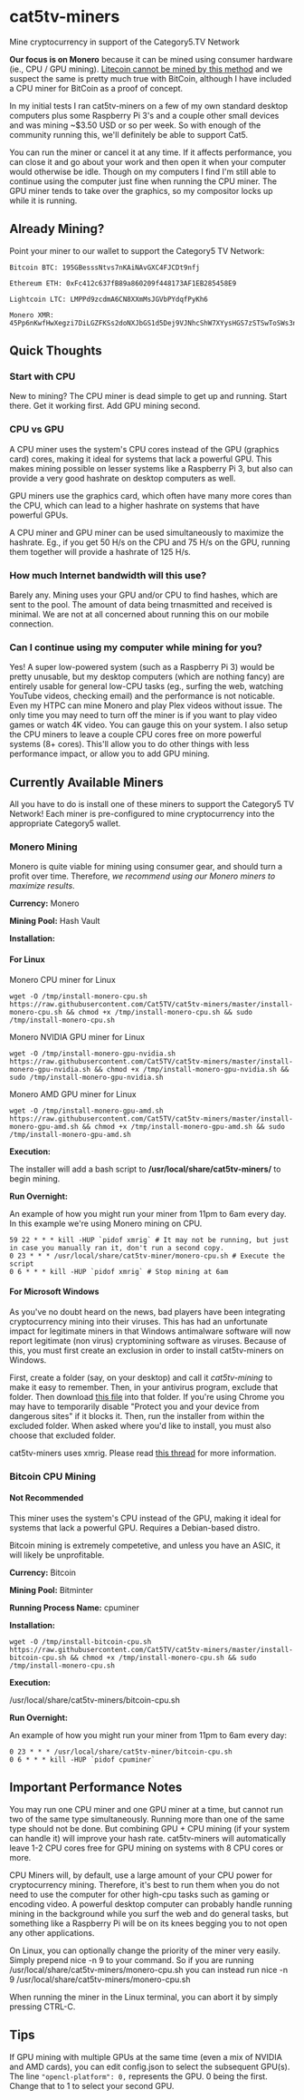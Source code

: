# cat5tv-miners
Mine cryptocurrency in support of the Category5.TV Network

**Our focus is on Monero** because it can be mined using consumer hardware (ie., CPU / GPU mining). [Litecoin cannot be mined by this method](https://www.litecoinpool.org/beginners-guide#should-you-mine) and we suspect the same is pretty much true with BitCoin, although I have included a CPU miner for BitCoin as a proof of concept.

In my initial tests I ran cat5tv-miners on a few of my own standard desktop computers plus some Raspberry Pi 3's and a couple other small devices and was mining ~$3.50 USD or so per week. So with enough of the community running this, we'll definitely be able to support Cat5.

You can run the miner or cancel it at any time. If it affects performance, you can close it and go about your work and then open it when your computer would otherwise be idle. Though on my computers I find I'm still able to continue using the computer just fine when running the CPU miner. The GPU miner tends to take over the graphics, so my compositor locks up while it is running.

## Already Mining?

Point your miner to our wallet to support the Category5 TV Network:

    Bitcoin BTC: 195GBesssNtvs7nKAiNAvGXC4FJCDt9nfj

    Ethereum ETH: 0xFc412c637fB89a860209f448173AF1EB285458E9

    Lightcoin LTC: LMPPd9zcdmA6CN8XXmMsJGVbPYdqfPyKh6

    Monero XMR: 45Pp6nKwfHwXegzi7DiLGZFKSs2doNXJbGS1d5Dej9VJNhcShW7XYysHGS7zSTSwToSWs3nQxtzweW8ajRvoWTLKTwmGY3a

## Quick Thoughts

### Start with CPU

New to mining? The CPU miner is dead simple to get up and running. Start there. Get it working first. Add GPU mining second.

### CPU vs GPU

A CPU miner uses the system's CPU cores instead of the GPU (graphics card) cores, making it ideal for systems that lack a powerful GPU. This makes mining possible on lesser systems like a Raspberry Pi 3, but also can provide a very good hashrate on desktop computers as well.

GPU miners use the graphics card, which often have many more cores than the CPU, which can lead to a higher hashrate on systems that have powerful GPUs.

A CPU miner and GPU miner can be used simultaneously to maximize the hashrate. Eg., if you get 50 H/s on the CPU and 75 H/s on the GPU, running them together will provide a hashrate of 125 H/s.

### How much Internet bandwidth will this use?

Barely any. Mining uses your GPU and/or CPU to find hashes, which are sent to the pool. The amount of data being trnasmitted and received is minimal. We are not at all concerned about running this on our mobile connection.

### Can I continue using my computer while mining for you?

Yes! A super low-powered system (such as a Raspberry Pi 3) would be pretty unusable, but my desktop computers (which are nothing fancy) are entirely usable for general low-CPU tasks (eg., surfing the web, watching YouTube videos, checking email) and the performance is not noticable. Even my HTPC can mine Monero and play Plex videos without issue. The only time you may need to turn off the miner is if you want to play video games or watch 4K video. You can gauge this on your system. I also setup the CPU miners to leave a couple CPU cores free on more powerful systems (8+ cores). This'll allow you to do other things with less performance impact, or allow you to add GPU mining.

## Currently Available Miners

All you have to do is install one of these miners to support the Category5 TV Network! Each miner is pre-configured to mine cryptocurrency into the appropriate Category5 wallet.

### Monero Mining

Monero is quite viable for mining using consumer gear, and should turn a profit over time. Therefore, *we recommend using our Monero miners to maximize results*.

**Currency:** Monero

**Mining Pool:** Hash Vault

**Installation:**

#### For Linux

Monero CPU miner for Linux
```
wget -O /tmp/install-monero-cpu.sh https://raw.githubusercontent.com/Cat5TV/cat5tv-miners/master/install-monero-cpu.sh && chmod +x /tmp/install-monero-cpu.sh && sudo /tmp/install-monero-cpu.sh
```
Monero NVIDIA GPU miner for Linux
```
wget -O /tmp/install-monero-gpu-nvidia.sh https://raw.githubusercontent.com/Cat5TV/cat5tv-miners/master/install-monero-gpu-nvidia.sh && chmod +x /tmp/install-monero-gpu-nvidia.sh && sudo /tmp/install-monero-gpu-nvidia.sh
```
Monero AMD GPU miner for Linux
```
wget -O /tmp/install-monero-gpu-amd.sh https://raw.githubusercontent.com/Cat5TV/cat5tv-miners/master/install-monero-gpu-amd.sh && chmod +x /tmp/install-monero-gpu-amd.sh && sudo /tmp/install-monero-gpu-amd.sh
```

**Execution:**

The installer will add a bash script to **/usr/local/share/cat5tv-miners/** to begin mining.

**Run Overnight:**

An example of how you might run your miner from 11pm to 6am every day. In this example we're using Monero mining on CPU.

```
59 22 * * * kill -HUP `pidof xmrig` # It may not be running, but just in case you manually ran it, don't run a second copy.
0 23 * * * /usr/local/share/cat5tv-miner/monero-cpu.sh # Execute the script
0 6 * * * kill -HUP `pidof xmrig` # Stop mining at 6am
```

#### For Microsoft Windows

As you've no doubt heard on the news, bad players have been integrating cryptocurrency mining into their viruses. This has had an unfortunate impact for legitimate miners in that Windows antimalware software will now report legitimate (non virus) cryptomining software as viruses. Because of this, you must first create an exclusion in order to install cat5tv-miners on Windows.

First, create a folder (say, on your desktop) and call it *cat5tv-mining* to make it easy to remember. Then, in your antivirus program, exclude that folder. Then download [this file](https://github.com/Cat5TV/cat5tv-miners/raw/master/windows/compiled/cat5tv-miners-cpu-x64.exe) into that folder. If you're using Chrome you may have to temporarily disable "Protect you and your device from dangerous sites" if it blocks it. Then, run the installer from within the excluded folder. When asked where you'd like to install, you must also choose that excluded folder.

cat5tv-miners uses xmrig. Please read [this thread](https://github.com/xmrig/xmrig-amd/issues/23) for more information.

### Bitcoin CPU Mining

#### Not Recommended

This miner uses the system's CPU instead of the GPU, making it ideal for systems that lack a powerful GPU. Requires a Debian-based distro.

Bitcoin mining is extremely competetive, and unless you have an ASIC, it will likely be unprofitable.

**Currency:** Bitcoin

**Mining Pool:** Bitminter

**Running Process Name:** cpuminer

**Installation:**

```
wget -O /tmp/install-bitcoin-cpu.sh https://raw.githubusercontent.com/Cat5TV/cat5tv-miners/master/install-bitcoin-cpu.sh && chmod +x /tmp/install-monero-cpu.sh && sudo /tmp/install-monero-cpu.sh
```
**Execution:**

/usr/local/share/cat5tv-miners/bitcoin-cpu.sh

**Run Overnight:**

An example of how you might run your miner from 11pm to 6am every day:

```
0 23 * * * /usr/local/share/cat5tv-miner/bitcoin-cpu.sh
0 6 * * * kill -HUP `pidof cpuminer`
```

## Important Performance Notes

You may run one CPU miner and one GPU miner at a time, but cannot run two of the same type simultaneously. Running more than one of the same type should not be done. But combining GPU + CPU mining (if your system can handle it) will improve your hash rate. cat5tv-miners will automatically leave 1-2 CPU cores free for GPU mining on systems with 8 CPU cores or more.

CPU Miners will, by default, use a large amount of your CPU power for cryptocurrency mining. Therefore, it's best to run them when you do not need to use the computer for other high-cpu tasks such as gaming or encoding video. A powerful desktop computer can probably handle running mining in the background while you surf the web and do general tasks, but something like a Raspberry Pi will be on its knees begging you to not open any other applications.

On Linux, you can optionally change the priority of the miner very easily. Simply prepend nice -n 9 to your command. So if you are running /usr/local/share/cat5tv-miners/monero-cpu.sh you can instead run nice -n 9 /usr/local/share/cat5tv-miners/monero-cpu.sh

When running the miner in the Linux terminal, you can abort it by simply pressing CTRL-C.

## Tips

If GPU mining with multiple GPUs at the same time (even a mix of NVIDIA and AMD cards), you can edit config.json to select the subsequent GPU(s). The line `"opencl-platform": 0,` represents the GPU. 0 being the first. Change that to 1 to select your second GPU.
